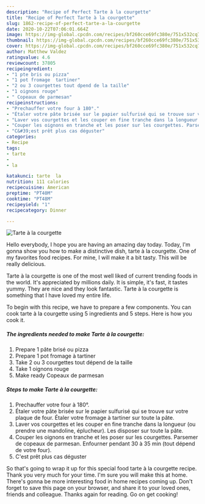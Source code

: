 ```yaml
---
description: "Recipe of Perfect Tarte à la courgette"
title: "Recipe of Perfect Tarte à la courgette"
slug: 1862-recipe-of-perfect-tarte-a-la-courgette
date: 2020-10-22T07:06:01.664Z
image: https://img-global.cpcdn.com/recipes/bf260cce69fc380e/751x532cq70/tarte-a-la-courgette-photo-principale-de-la-recette.jpg
thumbnail: https://img-global.cpcdn.com/recipes/bf260cce69fc380e/751x532cq70/tarte-a-la-courgette-photo-principale-de-la-recette.jpg
cover: https://img-global.cpcdn.com/recipes/bf260cce69fc380e/751x532cq70/tarte-a-la-courgette-photo-principale-de-la-recette.jpg
author: Matthew Valdez
ratingvalue: 4.6
reviewcount: 37805
recipeingredient:
- "1 pte bris ou pizza"
- "1 pot fromage  tartiner"
- "2 ou 3 courgettes tout dpend de la taille"
- "1 oignons rouge"
- " Copeaux de parmesan"
recipeinstructions:
- "Prechauffer votre four à 180°."
- "Étaler votre pâte brisée sur le papier sulfurisé qui se trouve sur votre plaque de four. Étaler votre fromage à tartiner sur toute la pâte."
- "Laver vos courgettes et les couper en fine tranche dans la longueur (ou prendre une mandoline, éplucheur). Les disposer sur toute la pâte."
- "Couper les oignons en tranche et les poser sur les courgettes. Parsemer de copeaux de parmesan. Enfourner pendant 30 à 35 min (tout dépend de votre four)."
- "C&#39;est prêt plus cas déguster"
categories:
- Recipe
tags:
- tarte
- 
- la

katakunci: tarte  la 
nutrition: 111 calories
recipecuisine: American
preptime: "PT40M"
cooktime: "PT48M"
recipeyield: "1"
recipecategory: Dinner

---
```



![Tarte à la courgette](https://img-global.cpcdn.com/recipes/bf260cce69fc380e/751x532cq70/tarte-a-la-courgette-photo-principale-de-la-recette.jpg)

Hello everybody, I hope you are having an amazing day today. Today, I'm gonna show you how to make a distinctive dish, tarte à la courgette. One of my favorites food recipes. For mine, I will make it a bit tasty. This will be really delicious.

Tarte à la courgette is one of the most well liked of current trending foods in the world. It's appreciated by millions daily. It is simple, it's fast, it tastes yummy. They are nice and they look fantastic. Tarte à la courgette is something that I have loved my entire life.




To begin with this recipe, we have to prepare a few components. You can cook tarte à la courgette using 5 ingredients and 5 steps. Here is how you cook it.

<!--inarticleads1-->

##### The ingredients needed to make Tarte à la courgette:

1. Prepare 1 pâte brisé ou pizza
1. Prepare 1 pot fromage à tartiner
1. Take 2 ou 3 courgettes tout dépend de la taille
1. Take 1 oignons rouge
1. Make ready  Copeaux de parmesan




<!--inarticleads2-->

##### Steps to make Tarte à la courgette:

1. Prechauffer votre four à 180°.
1. Étaler votre pâte brisée sur le papier sulfurisé qui se trouve sur votre plaque de four. Étaler votre fromage à tartiner sur toute la pâte.
1. Laver vos courgettes et les couper en fine tranche dans la longueur (ou prendre une mandoline, éplucheur). Les disposer sur toute la pâte.
1. Couper les oignons en tranche et les poser sur les courgettes. Parsemer de copeaux de parmesan. Enfourner pendant 30 à 35 min (tout dépend de votre four).
1. C&#39;est prêt plus cas déguster




So that's going to wrap it up for this special food tarte à la courgette recipe. Thank you very much for your time. I'm sure you will make this at home. There's gonna be more interesting food in home recipes coming up. Don't forget to save this page on your browser, and share it to your loved ones, friends and colleague. Thanks again for reading. Go on get cooking!
